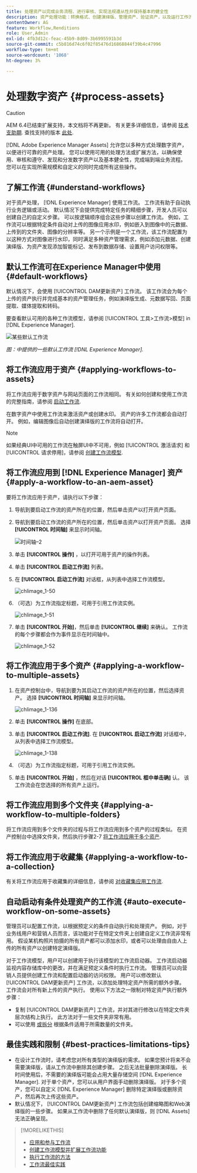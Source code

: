 ```yaml
---
title: 处理资产以完成业务流程、进行审核、实现法规遵从性并保持基本的健全性
description: 资产处理功能：转换格式、创建演绎版、管理资产、验证资产，以及运行工作流。
contentOwner: AG
feature: Workflow,Renditions
role: User,Admin
exl-id: 4fb3d12c-feac-45b9-8d09-3b6995591b3d
source-git-commit: c5b816d74c6f02f85476d16868844f39b4c47996
workflow-type: tm+mt
source-wordcount: '1068'
ht-degree: 3%

---
```


# 处理数字资产 {#process-assets}

>[!CAUTION]
>
>AEM 6.4已结束扩展支持，本文档将不再更新。 有关更多详细信息，请参阅 [技术支助期](https://helpx.adobe.com/cn/support/programs/eol-matrix.html). 查找支持的版本 [此处](https://experienceleague.adobe.com/docs/).

[!DNL Adobe Experience Manager Assets] 允许您以多种方式处理数字资产，以便进行可靠的资产处理。 您可以使用可用的处理方法或扩展方法，以确保使用、审核和遵守、发现和分发数字资产以及基本健全性，完成端到端业务流程。 您可以在实现所需规模和自定义的同时完成所有这些操作。

## 了解工作流 {#understand-workflows}

对于资产处理， [!DNL Experience Manager] 使用工作流。 工作流有助于自动执行业务逻辑或活动。 默认情况下会提供完成特定任务的精细步骤，开发人员可以创建自己的自定义步骤。 可以按逻辑顺序组合这些步骤以创建工作流。 例如，工作流可以根据特定条件自动对上传的图像应用水印，例如嵌入到图像中的元数据、上传到的文件夹、图像的分辨率等。 另一个示例是一个工作流，该工作流配置为以这种方式对图像进行水印，同时满足多种资产管理需求，例如添加元数据、创建演绎版、为资产发现添加智能标记、发布到数据存储、设置用户访问权限等。

## 默认工作流可在Experience Manager中使用 {#default-workflows}

默认情况下，会使用 [!UICONTROL DAM更新资产] 工作流。 该工作流会为每个上传的资产执行并完成基本的资产管理任务，例如演绎版生成、元数据写回、页面提取、媒体提取和转码。

要查看默认可用的各种工作流模型，请参阅 [!UICONTROL 工具>工作流>模型] in [!DNL Experience Manager].

![某些默认工作流](assets/aem-default-workflows.png)

*图：中提供的一些默认工作流 [!DNL Experience Manager].*

## 将工作流应用于资产 {#applying-workflows-to-assets}

将工作流应用于数字资产与网站页面的工作流相同。 有关如何创建和使用工作流的完整指南，请参阅 [启动工作流](/help/sites-authoring/workflows-participating.md).

在数字资产中使用工作流来激活资产或创建水印。 资产的许多工作流都会自动打开。 例如，编辑图像后自动创建演绎版的工作流将自动打开。

>[!NOTE]
>
>如果经典UI中可用的工作流在触屏UI中不可用，例如 [!UICONTROL 激活请求] 和 [!UICONTROL 请求停用]，请参阅 [创建工作流模型](/help/sites-developing/workflows-models.md#make-workflow-models-available-in-touchui).

## 将工作流应用到 [!DNL Experience Manager] 资产 {#apply-a-workflow-to-an-aem-asset}

<!-- 
TBD: Add animated GIF for these steps instead of all these screenshots.
-->

要将工作流应用于资产，请执行以下步骤：

1. 导航到要启动工作流的资产所在的位置，然后单击资产以打开资产页面。

1. 导航到要启动工作流的资产所在的位置，然后单击资产以打开资产页面。 选择 **[!UICONTROL 时间轴]** 来显示时间轴。

   ![时间轴–2](assets/timeline-2.png)

1. 单击 **[!UICONTROL 操作]** ，以打开可用于资产的操作列表。

1. 单击 **[!UICONTROL 启动工作流]** 列表。

1. 在 **[!UICONTROL 启动工作流]** 对话框，从列表中选择工作流模型。

   ![chlimage_1-50](assets/chlimage_1-50.png)

1. （可选）为工作流指定标题，可用于引用工作流实例。

   ![chlimage_1-51](assets/chlimage_1-51.png)

1. 单击 **[!UICONTROL 开始]**，然后单击 **[!UICONTROL 继续]** 来确认。 工作流的每个步骤都会作为事件显示在时间轴中。

   ![chlimage_1-52](assets/chlimage_1-52.png)

## 将工作流应用于多个资产 {#applying-a-workflow-to-multiple-assets}

1. 在资产控制台中，导航到要为其启动工作流的资产所在的位置，然后选择资产。 选择 **[!UICONTROL 时间轴]** 来显示时间轴。

   ![chlimage_1-136](assets/chlimage_1-136.png)

1. 单击 **[!UICONTROL 操作]** 在底部。

1. 单击 **[!UICONTROL 启动工作流]**. 在 **[!UICONTROL 启动工作流]** 对话框中，从列表中选择工作流模型。

   ![chlimage_1-138](assets/chlimage_1-138.png)

1. （可选）为工作流指定标题，可用于引用工作流实例。

1. 单击 **[!UICONTROL 开始]** ，然后在对话 **[!UICONTROL 框中单击确]** 认。 该工作流会在您选择的所有资产上运行。

## 将工作流应用到多个文件夹 {#applying-a-workflow-to-multiple-folders}

将工作流应用到多个文件夹的过程与将工作流应用到多个资产的过程类似。 在资产控制台中选择文件夹，然后执行步骤2-7 [将工作流应用于多个资产](assets-workflow.md#applying-a-workflow-to-multiple-assets).

## 将工作流应用于收藏集 {#applying-a-workflow-to-a-collection}

有关将工作流应用于收藏集的详细信息，请参阅 [对收藏集应用工作流](managing-collections-touch-ui.md#running-a-workflow-on-a-collection).

## 自动启动有条件处理资产的工作流 {#auto-execute-workflow-on-some-assets}

管理员可以配置工作流，以根据预定义的条件自动执行和处理资产。 例如，对于业务线用户和营销人员而言，该功能对于在特定文件夹上创建自定义工作流非常有用。 假设某机构照片拍摄的所有资产都可以添加水印，或者可以处理由自由人上传的所有资产以创建特定演绎版。

对于工作流模型，用户可以创建用于执行该模型的工作流启动器。 工作流启动器监视内容存储库中的更改，并在满足预定义条件时执行工作流。 管理员可以向营销人员提供创建工作流和配置启动器的访问权限。 用户可以修改默认 [!UICONTROL DAM更新资产] 工作流，以添加处理特定资产所需的额外步骤。 工作流会对所有新上传的资产执行。 使用以下方法之一限制对特定资产执行额外步骤：

* 复制 [!UICONTROL DAM更新资产] 工作流，并对其进行修改以在特定文件夹层次结构上执行。 此方法对于一些文件夹非常有用。
* 可以使用 [或拆分](/help/sites-developing/workflows-step-ref.md#or-split) 根据条件适用于所需数量的文件夹。

## 最佳实践和限制 {#best-practices-limitations-tips}

* 在设计工作流时，请考虑您对所有类型的演绎版的需求。 如果您预计将来不会需要演绎版，请从工作流中删除其创建步骤。 之后无法批量删除演绎版。 长时间使用后，不需要的演绎版可能会占用大量存储空间 [!DNL Experience Manager]. 对于单个资产，您可以从用户界面手动删除演绎版。 对于多个资产，您可以自定义 [!DNL Experience Manager] 删除特定演绎版或删除资产，然后再次上传这些资产。
* 默认情况下， [!UICONTROL DAM更新资产] 工作流包括创建缩略图和Web演绎版的一些步骤。 如果从工作流中删除了任何默认演绎版，则 [!DNL Assets] 无法正确呈现。

>[!MORELIKETHIS]
>
>* [应用和参与工作流](/help/sites-authoring/workflows.md)
>* [创建工作流模型并扩展工作流功能](/help/sites-developing/workflows.md)
>* [执行工作流的方法](/help/sites-administering/workflows-starting.md)
>* [工作流最佳实践](/help/sites-developing/workflows-best-practices.md)


